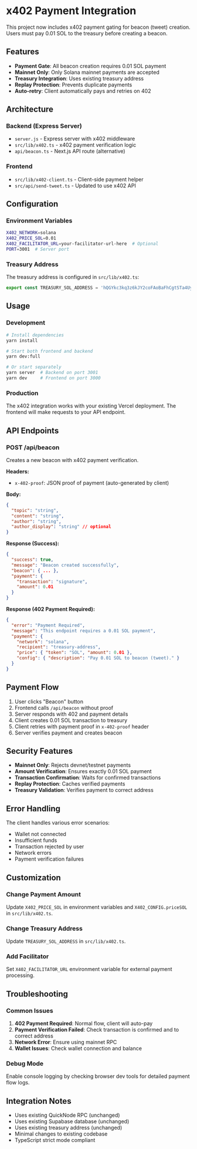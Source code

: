 # x402 Payment Integration

This project now includes x402 payment gating for beacon (tweet) creation. Users must pay 0.01 SOL to the treasury before creating a beacon.

## Features

- **Payment Gate**: All beacon creation requires 0.01 SOL payment
- **Mainnet Only**: Only Solana mainnet payments are accepted
- **Treasury Integration**: Uses existing treasury address
- **Replay Protection**: Prevents duplicate payments
- **Auto-retry**: Client automatically pays and retries on 402

## Architecture

### Backend (Express Server)
- `server.js` - Express server with x402 middleware
- `src/lib/x402.ts` - x402 payment verification logic
- `api/beacon.ts` - Next.js API route (alternative)

### Frontend
- `src/lib/x402-client.ts` - Client-side payment helper
- `src/api/send-tweet.ts` - Updated to use x402 API

## Configuration

### Environment Variables
```bash
X402_NETWORK=solana
X402_PRICE_SOL=0.01
X402_FACILITATOR_URL=your-facilitator-url-here  # Optional
PORT=3001  # Server port
```

### Treasury Address
The treasury address is configured in `src/lib/x402.ts`:
```typescript
export const TREASURY_SOL_ADDRESS = 'hQGYkc3kq3z6kJY2coFAoBaFhCgtSTa4UyEgVrCqFL6';
```

## Usage

### Development
```bash
# Install dependencies
yarn install

# Start both frontend and backend
yarn dev:full

# Or start separately
yarn server  # Backend on port 3001
yarn dev     # Frontend on port 3000
```

### Production
The x402 integration works with your existing Vercel deployment. The frontend will make requests to your API endpoint.

## API Endpoints

### POST /api/beacon
Creates a new beacon with x402 payment verification.

**Headers:**
- `x-402-proof`: JSON proof of payment (auto-generated by client)

**Body:**
```json
{
  "topic": "string",
  "content": "string", 
  "author": "string",
  "author_display": "string" // optional
}
```

**Response (Success):**
```json
{
  "success": true,
  "message": "Beacon created successfully",
  "beacon": { ... },
  "payment": {
    "transaction": "signature",
    "amount": 0.01
  }
}
```

**Response (402 Payment Required):**
```json
{
  "error": "Payment Required",
  "message": "This endpoint requires a 0.01 SOL payment",
  "payment": {
    "network": "solana",
    "recipient": "treasury-address",
    "price": { "token": "SOL", "amount": 0.01 },
    "config": { "description": "Pay 0.01 SOL to beacon (tweet)." }
  }
}
```

## Payment Flow

1. User clicks "Beacon" button
2. Frontend calls `/api/beacon` without proof
3. Server responds with 402 and payment details
4. Client creates 0.01 SOL transaction to treasury
5. Client retries with payment proof in `x-402-proof` header
6. Server verifies payment and creates beacon

## Security Features

- **Mainnet Only**: Rejects devnet/testnet payments
- **Amount Verification**: Ensures exactly 0.01 SOL payment
- **Transaction Confirmation**: Waits for confirmed transactions
- **Replay Protection**: Caches verified payments
- **Treasury Validation**: Verifies payment to correct address

## Error Handling

The client handles various error scenarios:
- Wallet not connected
- Insufficient funds
- Transaction rejected by user
- Network errors
- Payment verification failures

## Customization

### Change Payment Amount
Update `X402_PRICE_SOL` in environment variables and `X402_CONFIG.priceSOL` in `src/lib/x402.ts`.

### Change Treasury Address
Update `TREASURY_SOL_ADDRESS` in `src/lib/x402.ts`.

### Add Facilitator
Set `X402_FACILITATOR_URL` environment variable for external payment processing.

## Troubleshooting

### Common Issues

1. **402 Payment Required**: Normal flow, client will auto-pay
2. **Payment Verification Failed**: Check transaction is confirmed and to correct address
3. **Network Error**: Ensure using mainnet RPC
4. **Wallet Issues**: Check wallet connection and balance

### Debug Mode
Enable console logging by checking browser dev tools for detailed payment flow logs.

## Integration Notes

- Uses existing QuickNode RPC (unchanged)
- Uses existing Supabase database (unchanged)  
- Uses existing treasury address (unchanged)
- Minimal changes to existing codebase
- TypeScript strict mode compliant
